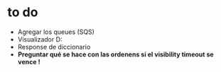 # to do
<ul>
    <li>Agregar los queues (SQS)</li>
    <li>Visualizador D:</li>
    <li>Response de diccionario</li>
    <li>  <b>Preguntar qué se hace con las ordenens si el visibility timeout se vence !</b> </li>
</ul>
<div>
</div>
